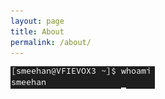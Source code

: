 ```yaml
---
layout: page
title: About
permalink: /about/
---
```


![alt text](/assets/img/first-post.png "Don't ask Alexa this question.")